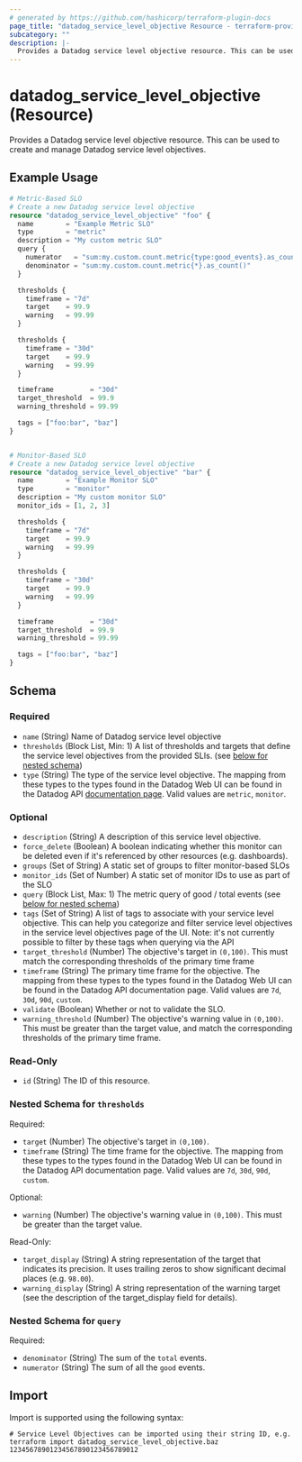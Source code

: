 ```yaml
---
# generated by https://github.com/hashicorp/terraform-plugin-docs
page_title: "datadog_service_level_objective Resource - terraform-provider-datadog"
subcategory: ""
description: |-
  Provides a Datadog service level objective resource. This can be used to create and manage Datadog service level objectives.
---
```


# datadog_service_level_objective (Resource)

Provides a Datadog service level objective resource. This can be used to create and manage Datadog service level objectives.

## Example Usage

```terraform
# Metric-Based SLO
# Create a new Datadog service level objective
resource "datadog_service_level_objective" "foo" {
  name        = "Example Metric SLO"
  type        = "metric"
  description = "My custom metric SLO"
  query {
    numerator   = "sum:my.custom.count.metric{type:good_events}.as_count()"
    denominator = "sum:my.custom.count.metric{*}.as_count()"
  }

  thresholds {
    timeframe = "7d"
    target    = 99.9
    warning   = 99.99
  }

  thresholds {
    timeframe = "30d"
    target    = 99.9
    warning   = 99.99
  }

  timeframe         = "30d"
  target_threshold  = 99.9
  warning_threshold = 99.99

  tags = ["foo:bar", "baz"]
}


# Monitor-Based SLO
# Create a new Datadog service level objective
resource "datadog_service_level_objective" "bar" {
  name        = "Example Monitor SLO"
  type        = "monitor"
  description = "My custom monitor SLO"
  monitor_ids = [1, 2, 3]

  thresholds {
    timeframe = "7d"
    target    = 99.9
    warning   = 99.99
  }

  thresholds {
    timeframe = "30d"
    target    = 99.9
    warning   = 99.99
  }

  timeframe         = "30d"
  target_threshold  = 99.9
  warning_threshold = 99.99

  tags = ["foo:bar", "baz"]
}
```

<!-- schema generated by tfplugindocs -->
## Schema

### Required

- `name` (String) Name of Datadog service level objective
- `thresholds` (Block List, Min: 1) A list of thresholds and targets that define the service level objectives from the provided SLIs. (see [below for nested schema](#nestedblock--thresholds))
- `type` (String) The type of the service level objective. The mapping from these types to the types found in the Datadog Web UI can be found in the Datadog API [documentation page](https://docs.datadoghq.com/api/v1/service-level-objectives/#create-a-slo-object). Valid values are `metric`, `monitor`.

### Optional

- `description` (String) A description of this service level objective.
- `force_delete` (Boolean) A boolean indicating whether this monitor can be deleted even if it's referenced by other resources (e.g. dashboards).
- `groups` (Set of String) A static set of groups to filter monitor-based SLOs
- `monitor_ids` (Set of Number) A static set of monitor IDs to use as part of the SLO
- `query` (Block List, Max: 1) The metric query of good / total events (see [below for nested schema](#nestedblock--query))
- `tags` (Set of String) A list of tags to associate with your service level objective. This can help you categorize and filter service level objectives in the service level objectives page of the UI. Note: it's not currently possible to filter by these tags when querying via the API
- `target_threshold` (Number) The objective's target in `(0,100)`. This must match the corresponding thresholds of the primary time frame
- `timeframe` (String) The primary time frame for the objective. The mapping from these types to the types found in the Datadog Web UI can be found in the Datadog API documentation page. Valid values are `7d`, `30d`, `90d`, `custom`.
- `validate` (Boolean) Whether or not to validate the SLO.
- `warning_threshold` (Number) The objective's warning value in `(0,100)`. This must be greater than the target value, and match the corresponding thresholds of the primary time frame.

### Read-Only

- `id` (String) The ID of this resource.

<a id="nestedblock--thresholds"></a>
### Nested Schema for `thresholds`

Required:

- `target` (Number) The objective's target in `(0,100)`.
- `timeframe` (String) The time frame for the objective. The mapping from these types to the types found in the Datadog Web UI can be found in the Datadog API documentation page. Valid values are `7d`, `30d`, `90d`, `custom`.

Optional:

- `warning` (Number) The objective's warning value in `(0,100)`. This must be greater than the target value.

Read-Only:

- `target_display` (String) A string representation of the target that indicates its precision. It uses trailing zeros to show significant decimal places (e.g. `98.00`).
- `warning_display` (String) A string representation of the warning target (see the description of the target_display field for details).


<a id="nestedblock--query"></a>
### Nested Schema for `query`

Required:

- `denominator` (String) The sum of the `total` events.
- `numerator` (String) The sum of all the `good` events.

## Import

Import is supported using the following syntax:

```shell
# Service Level Objectives can be imported using their string ID, e.g.
terraform import datadog_service_level_objective.baz 12345678901234567890123456789012
```
